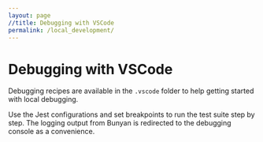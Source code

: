 ```yaml
---
layout: page
//title: Debugging with VSCode
permalink: /local_development/
---
```


<!--
    Copyright 2019 VMware, Inc.
    SPDX-License-Identifier: BSD-2-Clause
-->

# Debugging with VSCode


Debugging recipes are available in the ```.vscode``` folder to help getting started with local debugging.

Use the Jest configurations and set breakpoints to run the test suite step by step. The logging output
from Bunyan is redirected to the debugging console as a convenience.
